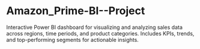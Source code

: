# Amazon_Prime-BI--Project
Interactive Power BI dashboard for visualizing and analyzing sales data across regions, time periods, and product categories. Includes KPIs, trends, and top-performing segments for actionable insights.
